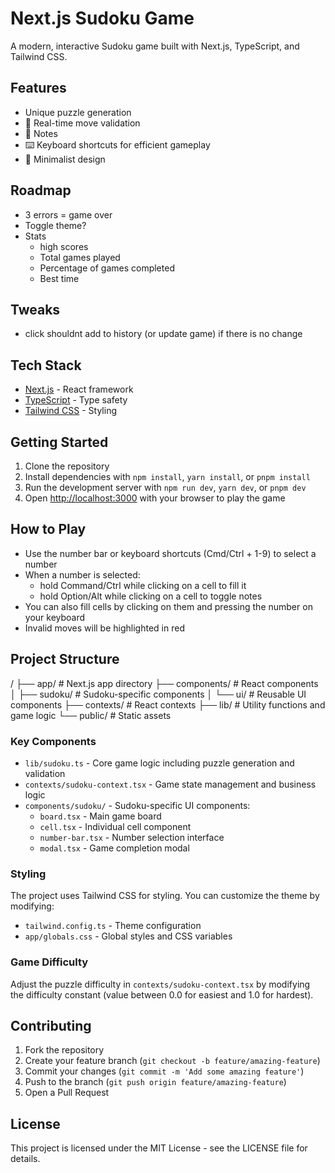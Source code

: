 # Next.js Sudoku Game

A modern, interactive Sudoku game built with Next.js, TypeScript, and Tailwind CSS.

## Features

- Unique puzzle generation
- 🎯 Real-time move validation
- 📝 Notes
- ⌨️ Keyboard shortcuts for efficient gameplay
- 🎨 Minimalist design

## Roadmap

- 3 errors = game over
- Toggle theme?
- Stats
  - high scores
  - Total games played
  - Percentage of games completed
  - Best time

## Tweaks

  - click shouldnt add to history (or update game) if there is no change

## Tech Stack

- [Next.js](https://nextjs.org/) - React framework
- [TypeScript](https://www.typescriptlang.org/) - Type safety
- [Tailwind CSS](https://tailwindcss.com/) - Styling

## Getting Started

1. Clone the repository
2. Install dependencies with `npm install`, `yarn install`, or `pnpm install`
3. Run the development server with `npm run dev`, `yarn dev`, or `pnpm dev`
4. Open [http://localhost:3000](http://localhost:3000) with your browser to play the game

## How to Play

- Use the number bar or keyboard shortcuts (Cmd/Ctrl + 1-9) to select a number
- When a number is selected:
  - hold Command/Ctrl while clicking on a cell to fill it
  - hold Option/Alt while clicking on a cell to toggle notes
- You can also fill cells by clicking on them and pressing the number on your keyboard
- Invalid moves will be highlighted in red

## Project Structure

/
├── app/ # Next.js app directory
├── components/ # React components
│ ├── sudoku/ # Sudoku-specific components
│ └── ui/ # Reusable UI components
├── contexts/ # React contexts
├── lib/ # Utility functions and game logic
└── public/ # Static assets

### Key Components

- `lib/sudoku.ts` - Core game logic including puzzle generation and validation
- `contexts/sudoku-context.tsx` - Game state management and business logic
- `components/sudoku/` - Sudoku-specific UI components:
  - `board.tsx` - Main game board
  - `cell.tsx` - Individual cell component
  - `number-bar.tsx` - Number selection interface
  - `modal.tsx` - Game completion modal

### Styling

The project uses Tailwind CSS for styling. You can customize the theme by modifying:

- `tailwind.config.ts` - Theme configuration
- `app/globals.css` - Global styles and CSS variables

### Game Difficulty

Adjust the puzzle difficulty in `contexts/sudoku-context.tsx` by modifying the difficulty constant (value between 0.0 for easiest and 1.0 for hardest).

## Contributing

1. Fork the repository
2. Create your feature branch (`git checkout -b feature/amazing-feature`)
3. Commit your changes (`git commit -m 'Add some amazing feature'`)
4. Push to the branch (`git push origin feature/amazing-feature`)
5. Open a Pull Request

## License

This project is licensed under the MIT License - see the LICENSE file for details.
